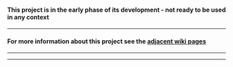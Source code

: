 #### This project is in the early phase of its development - not ready to be used in any context

* * *

#### For more information about this project see the [adjacent wiki pages](https://github.com/aurelia-ui-toolkits/skeleton-bridge/wiki) 

* * *
* * *
